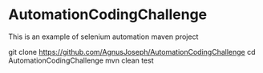 # AutomationCodingChallenge
This is an example of selenium automation maven project

git clone https://github.com/AgnusJoseph/AutomationCodingChallenge
cd AutomationCodingChallenge
mvn clean test
